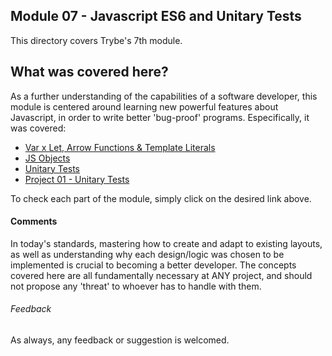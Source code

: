 ## Module 07 - Javascript ES6 and Unitary Tests

This directory covers Trybe's 7th module.

## What was covered here?

As a further understanding of the capabilities of a software developer, this module is centered around learning new powerful features about Javascript, in order to write better 'bug-proof' programs. Especifically, it was covered:

* [Var x Let, Arrow Functions & Template Literals](./7.1_Var-Let_Scopes_Arrow_Template)
* [JS Objects](./7.2_JS-Objects)
* [Unitary Tests](./7.3_Test_Assertions)
* [Project 01 - Unitary Tests](./Project_01)

To check each part of the module, simply click on the desired link above.

#### Comments

In today's standards, mastering how to create and adapt to existing layouts, as well as understanding why each design/logic was chosen to be implemented is crucial to becoming a better developer. The concepts covered here are all fundamentally necessary at ANY project, and should not propose any 'threat' to whoever has to handle with them.

###### Feedback

As always, any feedback or suggestion is welcomed.
